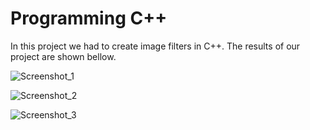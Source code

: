 # Programming C++

In this project we had to create image filters in C++. The results of our project are shown bellow.

![Screenshot_1](https://github.com/roni3840/Projects/blob/master/C%2B%2B/img/Screenshot_1.png)

![Screenshot_2](https://github.com/roni3840/Projects/blob/master/C%2B%2B/img/Screenshot_2.png)

![Screenshot_3](https://github.com/roni3840/Projects/blob/master/C%2B%2B/img/Screenshot_3.png)

